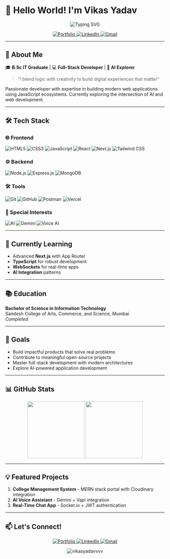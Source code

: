 # 👋 Hello World! I'm Vikas Yadav 

<div align="center">
  <img src="https://readme-typing-svg.demolab.com?font=Fira+Code&size=24&duration=3000&pause=500&color=38BDF8&center=true&vCenter=true&width=500&lines=Full-Stack+Developer;AI+Enthusiast;Tech+Innovator;Open-Source+Contributor" alt="Typing SVG" />
</div>

<p align="center">
  <a href="https://vikasyadavv.netlify.app" target="_blank">
    <img src="https://img.shields.io/badge/Portfolio-%23000000.svg?style=for-the-badge&logo=react&logoColor=white" alt="Portfolio"/>
  </a>
  <a href="https://linkedin.com/in/yourprofile" target="_blank">
    <img src="https://img.shields.io/badge/linkedin-%230077B5.svg?style=for-the-badge&logo=linkedin&logoColor=white" alt="LinkedIn"/>
  </a>
  <a href="mailto:vy532555@gmail.com">
    <img src="https://img.shields.io/badge/Gmail-D14836?style=for-the-badge&logo=gmail&logoColor=white" alt="Gmail"/>
  </a>
</p>

---

## 🚀 About Me

🎓 **B.Sc IT Graduate** | 💻 **Full-Stack Developer** | 🤖 **AI Explorer**

> "I blend logic with creativity to build digital experiences that matter"

Passionate developer with expertise in building modern web applications using JavaScript ecosystems. Currently exploring the intersection of AI and web development.

---

## 🛠 Tech Stack

### 🌐 Frontend
![HTML5](https://img.shields.io/badge/HTML5-E34F26?style=for-the-badge&logo=html5&logoColor=white)
![CSS3](https://img.shields.io/badge/CSS3-1572B6?style=for-the-badge&logo=css3&logoColor=white)
![JavaScript](https://img.shields.io/badge/JavaScript-F7DF1E?style=for-the-badge&logo=javascript&logoColor=black)
![React](https://img.shields.io/badge/React-20232A?style=for-the-badge&logo=react&logoColor=61DAFB)
![Next.js](https://img.shields.io/badge/Next.js-000000?style=for-the-badge&logo=nextdotjs&logoColor=white)
![Tailwind CSS](https://img.shields.io/badge/Tailwind_CSS-38B2AC?style=for-the-badge&logo=tailwind-css&logoColor=white)

### ⚙ Backend
![Node.js](https://img.shields.io/badge/Node.js-339933?style=for-the-badge&logo=nodedotjs&logoColor=white)
![Express.js](https://img.shields.io/badge/Express.js-000000?style=for-the-badge&logo=express&logoColor=white)
![MongoDB](https://img.shields.io/badge/MongoDB-47A248?style=for-the-badge&logo=mongodb&logoColor=white)

### 🛠 Tools
![Git](https://img.shields.io/badge/Git-F05032?style=for-the-badge&logo=git&logoColor=white)
![GitHub](https://img.shields.io/badge/GitHub-100000?style=for-the-badge&logo=github&logoColor=white)
![Postman](https://img.shields.io/badge/Postman-FF6C37?style=for-the-badge&logo=postman&logoColor=white)
![Vercel](https://img.shields.io/badge/Vercel-000000?style=for-the-badge&logo=vercel&logoColor=white)

### 🤖 Special Interests
![AI](https://img.shields.io/badge/AI-FFD700?style=for-the-badge&logo=openai&logoColor=black)
![Gemini](https://img.shields.io/badge/Gemini-4285F4?style=for-the-badge&logo=google&logoColor=white)
![Voice AI](https://img.shields.io/badge/Voice_AI-00C4CC?style=for-the-badge&logo=sonos&logoColor=white)

---

## 🌱 Currently Learning

- Advanced **Next.js** with App Router
- **TypeScript** for robust development
- **WebSockets** for real-time apps
- **AI Integration** patterns

---

## 📚 Education

**Bachelor of Science in Information Technology**  
Sandesh College of Arts, Commerce, and Science, Mumbai  
*Completed*

---

## 🎯 Goals

- Build impactful products that solve real problems
- Contribute to meaningful open-source projects
- Master full-stack development with modern architectures
- Explore AI-powered application development

---

## 📊 GitHub Stats

<div align="center">
  <img height="180em" src="https://github-readme-stats.vercel.app/api?username=vikasyadavvvv&show_icons=true&theme=radical" />
  <img height="180em" src="https://github-readme-stats.vercel.app/api/top-langs/?username=vikasyadavvvv&layout=compact&theme=radical" />
</div>

---

## 💡 Featured Projects

1. **College Management System** - MERN stack portal with Cloudinary integration
2. **AI Voice Assistant** - Gemini + Vapi integration
3. **Real-Time Chat App** - Socket.io + JWT authentication

---

## 📫 Let's Connect!

<p align="center">
  <a href="https://vikas-yadav.vercel.app/" target="_blank">
    <img src="https://img.shields.io/badge/Portfolio-%23000000.svg?style=for-the-badge&logo=react&logoColor=white" alt="Portfolio"/>
  </a>
  <a href="https://www.linkedin.com/in/vikas-yadav-1916002a6/" target="_blank">
    <img src="https://img.shields.io/badge/linkedin-%230077B5.svg?style=for-the-badge&logo=linkedin&logoColor=white" alt="LinkedIn"/>
  </a>
  <a href="mailto:vy532555@gmail.com">
    <img src="https://img.shields.io/badge/Gmail-D14836?style=for-the-badge&logo=gmail&logoColor=white" alt="Gmail"/>
  </a>
</p>

<div align="center">
  <img src="https://komarev.com/ghpvc/?username=vikasyadavvvv&label=Profile%20views&color=0e75b6&style=flat" alt="vikasyadavvvv" /> 
</div>
